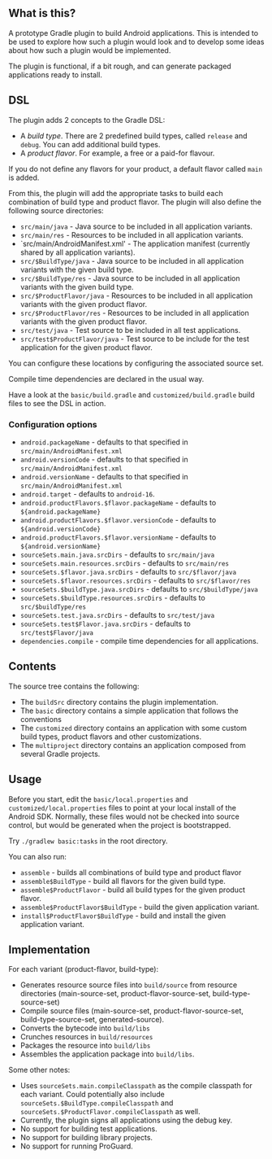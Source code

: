 ## What is this?

A prototype Gradle plugin to build Android applications. This is intended to be used to explore how such a plugin
would look and to develop some ideas about how such a plugin would be implemented.

The plugin is functional, if a bit rough, and can generate packaged applications ready to install.

## DSL

The plugin adds 2 concepts to the Gradle DSL:

* A _build type_. There are 2 predefined build types, called `release` and `debug`. You can add additional build types.
* A _product flavor_. For example, a free or a paid-for flavour.

If you do not define any flavors for your product, a default flavor called `main` is added.

From this, the plugin will add the appropriate tasks to build each combination of build type and product flavor. The
plugin will also define the following source directories:

* `src/main/java` - Java source to be included in all application variants.
* `src/main/res` - Resources to be included in all application variants.
* `src/main/AndroidManifest.xml' - The application manifest (currently shared by all application variants).
* `src/$BuildType/java` - Java source to be included in all application variants with the given build type.
* `src/$BuildType/res` - Java source to be included in all application variants with the given build type.
* `src/$ProductFlavor/java` - Resources to be included in all application variants with the given product flavor.
* `src/$ProductFlavor/res` - Resources to be included in all application variants with the given product flavor.
* `src/test/java` - Test source to be included in all test applications.
* `src/test$ProductFlavor/java` - Test source to be include for the test application for the given product flavor.

You can configure these locations by configuring the associated source set.

Compile time dependencies are declared in the usual way.

Have a look at the `basic/build.gradle` and `customized/build.gradle` build files to see the DSL in action.

### Configuration options

* `android.packageName` - defaults to that specified in `src/main/AndroidManifest.xml`
* `android.versionCode` - defaults to that specified in `src/main/AndroidManifest.xml`
* `android.versionName` - defaults to that specified in `src/main/AndroidManifest.xml`
* `android.target` - defaults to `android-16`.
* `android.productFlavors.$flavor.packageName` - defaults to `${android.packageName}`
* `android.productFlavors.$flavor.versionCode` - defaults to `${android.versionCode}`
* `android.productFlavors.$flavor.versionName` - defaults to `${android.versionName}`
* `sourceSets.main.java.srcDirs` - defaults to `src/main/java`
* `sourceSets.main.resources.srcDirs` - defaults to `src/main/res`
* `sourceSets.$flavor.java.srcDirs` - defaults to `src/$flavor/java`
* `sourceSets.$flavor.resources.srcDirs` - defaults to `src/$flavor/res`
* `sourceSets.$buildType.java.srcDirs` - defaults to `src/$buildType/java`
* `sourceSets.$buildType.resources.srcDirs` - defaults to `src/$buildType/res`
* `sourceSets.test.java.srcDirs` - defaults to `src/test/java`
* `sourceSets.test$Flavor.java.srcDirs` - defaults to `src/test$Flavor/java`
* `dependencies.compile` - compile time dependencies for all applications.

## Contents

The source tree contains the following:

* The `buildSrc` directory contains the plugin implementation.
* The `basic` directory contains a simple application that follows the conventions
* The `customized` directory contains an application with some custom build types, product flavors and other
customizations.
* The `multiproject` directory contains an application composed from several Gradle projects.

## Usage

Before you start, edit the `basic/local.properties` and `customized/local.properties` files to point at your local install
of the Android SDK. Normally, these files would not be checked into source control, but would be generated when the
project is bootstrapped.

Try `./gradlew basic:tasks` in the root directory.

You can also run:

* `assemble` - builds all combinations of build type and product flavor
* `assemble$BuildType` - build all flavors for the given build type.
* `assemble$ProductFlavor` - build all build types for the given product flavor.
* `assemble$ProductFlavor$BuildType` - build the given application variant.
* `install$ProductFlavor$BuildType` - build and install the given application variant.

## Implementation

For each variant (product-flavor, build-type):

* Generates resource source files into `build/source` from resource directories (main-source-set, product-flavor-source-set, build-type-source-set)
* Compile source files (main-source-set, product-flavor-source-set, build-type-source-set, generated-source).
* Converts the bytecode into `build/libs`
* Crunches resources in `build/resources`
* Packages the resource into `build/libs`
* Assembles the application package into `build/libs`.

Some other notes:
* Uses `sourceSets.main.compileClasspath` as the compile classpath for each variant. Could potentially also include
`sourceSets.$BuildType.compileClasspath` and `sourceSets.$ProductFlavor.compileClasspath` as well.
* Currently, the plugin signs all applications using the debug key.
* No support for building test applications.
* No support for building library projects.
* No support for running ProGuard.
